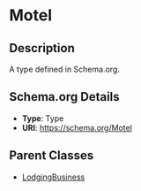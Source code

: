 # Motel

## Description
A type defined in Schema.org.

## Schema.org Details
- **Type**: Type
- **URI**: https://schema.org/Motel

## Parent Classes
- [LodgingBusiness](../LodgingBusiness.md)

